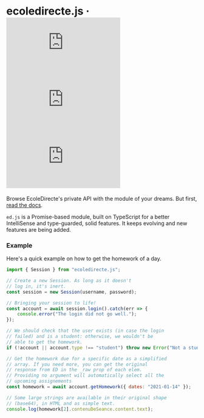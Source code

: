 # ecoledirecte.js &middot; ![GitHub](https://img.shields.io/github/license/a2br/ecoledirecte.js) ![npm](https://img.shields.io/npm/v/ecoledirecte.js) ![npm](https://img.shields.io/npm/dw/ecoledirecte.js)

Browse EcoleDirecte's private API with the module of your dreams. But first, [read the docs](https://edjs.gitbook.io/).

`ed.js` is a Promise-based module, built on TypeScript for a better IntelliSense and type-guarded, solid features. It keeps evolving and new features are being added.

### Example

Here's a quick example on how to get the homework of a day.

```javascript
import { Session } from "ecoledirecte.js";

// Create a new Session. As long as it doesn't
// log in, it's inert.
const session = new Session(username, password);

// Bringing your session to life!
const account = await session.login().catch(err => {
	console.error("The login did not go well.");
});

// We should check that the user exists (in case the login
// failed) and is a student: otherwise, we wouldn't be
// able to get the homework.
if (!account || account.type !== "student") throw new Error("Not a student");

// Get the homework due for a specific date as a simplified
// array. If you need more, you can get the original
// response from ED in the _raw prop of each elem.
// Providing no argument will automatically select all the
// upcoming assignements
const homework = await account.getHomework({ dates: "2021-01-14" });

// Some large strings are available in their original shape
// (base64), in HTML and as simple text.
console.log(homework[2].contenuDeSeance.content.text);
```
